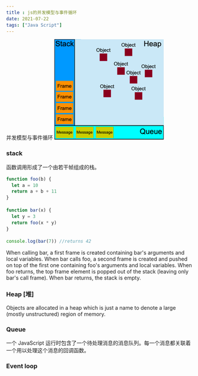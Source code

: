 ```yaml
---
title : js的并发模型与事件循环
date: 2021-07-22
tags: ["Java Script"]
---
```

<!--more-->


并发模型与事件循环
![img.png](img.png)

### stack
函数调用形成了一个由若干帧组成的栈。
```javascript
function foo(b) {
  let a = 10
  return a + b + 11
}

function bar(x) {
  let y = 3
  return foo(x * y)
}

console.log(bar(7)) //returns 42
```
When calling bar, a first frame is created containing bar's arguments and local variables. When bar calls foo, a second frame is created and pushed on top of the first one containing foo's arguments and local variables. When foo returns, the top frame element is popped out of the stack (leaving only bar's call frame). When bar returns, the stack is empty.
### Heap [堆]
Objects are allocated in a heap which is just a name to denote a large (mostly unstructured) region of memory.
### Queue
一个 JavaScript 运行时包含了一个待处理消息的消息队列。每一个消息都关联着一个用以处理这个消息的回调函数。
### Event loop
